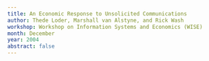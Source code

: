 ```yaml
---
title: An Economic Response to Unsolicited Communications
author: Thede Loder, Marshall van Alstyne, and Rick Wash
workshop: Workshop on Information Systems and Economics (WISE)
month: December
year: 2004
abstract: false
---
```


